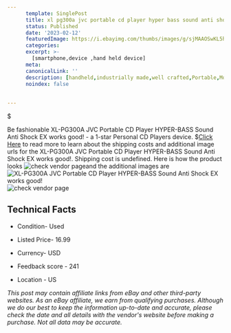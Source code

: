 ```yaml
---
      template: SinglePost
      title: xl pg300a jvc portable cd player hyper bass sound anti shock ex works good 
      status: Published
      date: '2023-02-12'
      featuredImage: https://i.ebayimg.com/thumbs/images/g/sjMAAOSwKL5hMANS/s-l225.jpg
      categories: 
      excerpt: >-
        [smartphone,device ,hand held device]
      meta:
      canonicalLink: ''
      description: [handheld,industrially made,well crafted,Portable,Mobile,Compact,Convenient,Lightweight,Maneuverable,Man-portable,Miniature,Carriable,Hand-held,Light,Holdable,Transportable,Mobile device,Pocket-sized,On-the-go,Wireless,Cordless,Compact size,Convenient size, smartphone,device ,hand held device]
      noindex: false
      
        
---
```

$

Be fashionable XL-PG300A JVC Portable  CD Player HYPER-BASS Sound Anti Shock EX  works good! - a 1-star Personal CD Players device.
$[Click Here](https://www.ebay.com/itm/124880954081?hash=item1d137c22e1%3Ag%3AsjMAAOSwKL5hMANS&mkevt=1&mkcid=1&mkrid=711-53200-19255-0&campid=%253CePNCampaignId%253E&customid=%253CreferenceId%253E&toolid=10049) to read more to learn about the shipping costs and additional image urls for the XL-PG300A JVC Portable  CD Player HYPER-BASS Sound Anti Shock EX  works good!. Shipping cost is undefined. Here is how the product looks ![check vendor page](https://i.ebayimg.com/thumbs/images/g/sjMAAOSwKL5hMANS/s-l225.jpg)and the additional images are![XL-PG300A JVC Portable  CD Player HYPER-BASS Sound Anti Shock EX  works good!](https://i.ebayimg.com/images/g/sjMAAOSwKL5hMANS/s-l1600.jpg)![check vendor page](https://origin-galleryplus.ebayimg.com/ws/web/124880954081_2_0_1/225x225.jpg,https://origin-galleryplus.ebayimg.com/ws/web/124880954081_3_0_1/225x225.jpg,https://origin-galleryplus.ebayimg.com/ws/web/124880954081_4_0_1/225x225.jpg,https://origin-galleryplus.ebayimg.com/ws/web/124880954081_5_0_1/225x225.jpg,https://origin-galleryplus.ebayimg.com/ws/web/124880954081_6_0_1/225x225.jpg,https://origin-galleryplus.ebayimg.com/ws/web/124880954081_7_0_1/225x225.jpg,https://origin-galleryplus.ebayimg.com/ws/web/124880954081_8_0_1/225x225.jpg,https://origin-galleryplus.ebayimg.com/ws/web/124880954081_9_0_1/225x225.jpg,https://origin-galleryplus.ebayimg.com/ws/web/124880954081_10_0_1/225x225.jpg,https://origin-galleryplus.ebayimg.com/ws/web/124880954081_11_0_1/225x225.jpg)



 ## Technical Facts 



     
      

 - Condition- Used 


      

 - Listed Price- 16.99 


      

 - Currency- USD 


      

 - Feedback score - 241 


      

 - Location - US 


      
      

 *_This post may contain affiliate links from eBay and other third-party websites. As an eBay affiliate, we earn from qualifying purchases. Although we do our best to keep the information up-to-date and accurate, please check the date and all details with the vendor's website before making a purchase. Not all data may be accurate._*






